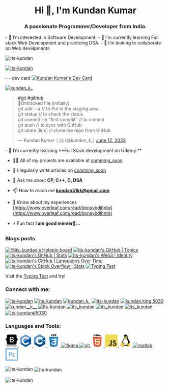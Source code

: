 

<!-- - ❣️ My CV Link -->

<h1 align="center">Hi 👋, I'm Kundan Kumar</h1>
<h3 align="center">A passionate Programmer/Developer from India.</h3>
- 👀 I’m interested in Software Development.
- 🌱 I’m currently learning Full stack Web Development and  practicing DSA.
- 💞️ I’m looking to collaborate on Web develpments

<p align="left"> <img src="https://komarev.com/ghpvc/?username=its-kundan&label=Profile%20views&color=0e75b6&style=flat" alt="its-kundan" /> </p>

<p align="left"> <a href="https://github.com/ryo-ma/github-profile-trophy"><img src="https://github-profile-trophy.vercel.app/?username=its-kundan" alt="its-kundan" /></a> </p>
- - dev card <a href="https://app.daily.dev/its_kundan"><img src="https://api.daily.dev/devcards/7f79d24a078f483db76ac5f9e13cc16c.png?r=xuf" width="400" alt="Kundan Kumar's Dev Card"/></a>
<p align="left"> <a href="https://twitter.com/kundan_k_" target="blank"><img src="https://img.shields.io/twitter/follow/kundan_k_?logo=twitter&style=for-the-badge" alt="kundan_k_" /></a> </p>

<blockquote class="twitter-tweet"><p lang="en" dir="ltr"><a href="https://twitter.com/hashtag/git?src=hash&amp;ref_src=twsrc%5Etfw">#git</a> <a href="https://twitter.com/hashtag/github?src=hash&amp;ref_src=twsrc%5Etfw">#github</a><br>💫Untracked file (initially)<br>git add --a // to Put in the staging area.<br>git status // to check the status<br>git commit -m &quot;first commit&quot; // to commit <br>git push // to sync with GitHub<br>git clone [link] // clone the repo from GitHub</p>&mdash; Kundan Kumar 🇮🇳 (@kundan_k_) <a href="https://twitter.com/kundan_k_/status/1668397391689682944?ref_src=twsrc%5Etfw">June 12, 2023</a></blockquote> <script async src="https://platform.twitter.com/widgets.js" charset="utf-8"></script>
- 🌱 I’m currently learning **Full Stack development on Udemy.**

- 👨‍💻 All of my projects are available at [comming_soon](comming_soon)

- 📝 I regularly write articles on [comming_soon](comming_soon)

- 💬 Ask me about **CP, C++, C, DSA**

- 📫 How to reach me **kundan51kk@gmail.com**

- 📄 Know about my experiences [https://www.overleaf.com/read/bpnsybdjhntq](https://www.overleaf.com/read/bpnsybdjhntq)

- ⚡ Fun fact **I am good memer🤩...**

### Blogs posts
<!-- BLOG-POST-LIST:START -->
<!-- BLOG-POST-LIST:END -->


[![@its_kundan's Holopin board](https://holopin.me/its_kundan)](https://holopin.io/@its_kundan)
[![its-kundan's GitHub | Topics](https://stats.quine.sh/its-kundan/topics-over-time?theme=dark)](https://quine.sh)
[![its-kundan's GitHub | Stats](https://stats.quine.sh/its-kundan/github?theme=dark)](https://quine.sh)
[![its-kundan's Web3 | Identity](https://stats.quine.sh/its-kundan/web3?theme=dark)](https://quine.sh)
[![its-kundan's GitHub | Languages Over Time](https://stats.quine.sh/its-kundan/languages-over-time?theme=dark)](https://quine.sh)
[![its-kundan's Stack Overflow | Stats](https://stats.quine.sh/its-kundan/stack-overflow?theme=dark)](https://quine.sh)
<a href="https://10fastfingers.com/typing-test/english"><img src="http://img.10fastfingers.com/badge/typing-test_1_BC.png" alt="Typing Test" /></a><p>Visit the <a href="https://10fastfingers.com/typing-test/english">Typing Test</a> and try!</p>
<h3 align="left">Connect with me:</h3>
<p align="left">
<a href="https://codepen.io/its-kundan" target="blank"><img align="center" src="https://raw.githubusercontent.com/rahuldkjain/github-profile-readme-generator/master/src/images/icons/Social/codepen.svg" alt="its-kundan" height="30" width="40" /></a>
<a href="https://dev.to/its_kundan" target="blank"><img align="center" src="https://raw.githubusercontent.com/rahuldkjain/github-profile-readme-generator/master/src/images/icons/Social/devto.svg" alt="its_kundan" height="30" width="40" /></a>
<a href="https://twitter.com/kundan_k_" target="blank"><img align="center" src="https://raw.githubusercontent.com/rahuldkjain/github-profile-readme-generator/master/src/images/icons/Social/twitter.svg" alt="kundan_k_" height="30" width="40" /></a>
<a href="https://linkedin.com/in/its-kundan" target="blank"><img align="center" src="https://raw.githubusercontent.com/rahuldkjain/github-profile-readme-generator/master/src/images/icons/Social/linked-in-alt.svg" alt="its-kundan" height="30" width="40" /></a>
<a href="https://fb.com/kundan.king.5030" target="blank"><img align="center" src="https://raw.githubusercontent.com/rahuldkjain/github-profile-readme-generator/master/src/images/icons/Social/facebook.svg" alt="kundan.king.5030" height="30" width="40" /></a>
<a href="https://instagram.com/kundan__k__" target="blank"><img align="center" src="https://raw.githubusercontent.com/rahuldkjain/github-profile-readme-generator/master/src/images/icons/Social/instagram.svg" alt="kundan__k__" height="30" width="40" /></a>
<a href="https://hashnode.com/its-kundan" target="blank"><img align="center" src="https://raw.githubusercontent.com/rahuldkjain/github-profile-readme-generator/master/src/images/icons/Social/hashnode.svg" alt="its-kundan" height="30" width="40" /></a>
<a href="https://medium.com/its_kundan" target="blank"><img align="center" src="https://raw.githubusercontent.com/rahuldkjain/github-profile-readme-generator/master/src/images/icons/Social/medium.svg" alt="its_kundan" height="30" width="40" /></a>
<a href="https://www.codechef.com/users/its_kundan" target="blank"><img align="center" src="https://cdn.jsdelivr.net/npm/simple-icons@3.1.0/icons/codechef.svg" alt="its_kundan" height="30" width="40" /></a>
<a href="https://codeforces.com/profile/its_kundan" target="blank"><img align="center" src="https://raw.githubusercontent.com/rahuldkjain/github-profile-readme-generator/master/src/images/icons/Social/codeforces.svg" alt="its_kundan" height="30" width="40" /></a>
<a href="https://discord.gg/its-kundan#5030" target="blank"><img align="center" src="https://raw.githubusercontent.com/rahuldkjain/github-profile-readme-generator/master/src/images/icons/Social/discord.svg" alt="its-kundan#5030" height="30" width="40" /></a>
</p>

<h3 align="left">Languages and Tools:</h3>
<p align="left"> <a href="https://getbootstrap.com" target="_blank" rel="noreferrer"> <img src="https://raw.githubusercontent.com/devicons/devicon/master/icons/bootstrap/bootstrap-plain-wordmark.svg" alt="bootstrap" width="40" height="40"/> </a> <a href="https://www.cprogramming.com/" target="_blank" rel="noreferrer"> <img src="https://raw.githubusercontent.com/devicons/devicon/master/icons/c/c-original.svg" alt="c" width="40" height="40"/> </a> <a href="https://www.w3schools.com/cpp/" target="_blank" rel="noreferrer"> <img src="https://raw.githubusercontent.com/devicons/devicon/master/icons/cplusplus/cplusplus-original.svg" alt="cplusplus" width="40" height="40"/> </a> <a href="https://www.w3schools.com/css/" target="_blank" rel="noreferrer"> <img src="https://raw.githubusercontent.com/devicons/devicon/master/icons/css3/css3-original-wordmark.svg" alt="css3" width="40" height="40"/> </a> <a href="https://www.figma.com/" target="_blank" rel="noreferrer"> <img src="https://www.vectorlogo.zone/logos/figma/figma-icon.svg" alt="figma" width="40" height="40"/> </a> <a href="https://git-scm.com/" target="_blank" rel="noreferrer"> <img src="https://www.vectorlogo.zone/logos/git-scm/git-scm-icon.svg" alt="git" width="40" height="40"/> </a> <a href="https://www.w3.org/html/" target="_blank" rel="noreferrer"> <img src="https://raw.githubusercontent.com/devicons/devicon/master/icons/html5/html5-original-wordmark.svg" alt="html5" width="40" height="40"/> </a> <a href="https://developer.mozilla.org/en-US/docs/Web/JavaScript" target="_blank" rel="noreferrer"> <img src="https://raw.githubusercontent.com/devicons/devicon/master/icons/javascript/javascript-original.svg" alt="javascript" width="40" height="40"/> </a> <a href="https://www.linux.org/" target="_blank" rel="noreferrer"> <img src="https://raw.githubusercontent.com/devicons/devicon/master/icons/linux/linux-original.svg" alt="linux" width="40" height="40"/> </a> <a href="https://www.mathworks.com/" target="_blank" rel="noreferrer"> <img src="https://upload.wikimedia.org/wikipedia/commons/2/21/Matlab_Logo.png" alt="matlab" width="40" height="40"/> </a> <a href="https://www.photoshop.com/en" target="_blank" rel="noreferrer"> <img src="https://raw.githubusercontent.com/devicons/devicon/master/icons/photoshop/photoshop-line.svg" alt="photoshop" width="40" height="40"/> </a> </p>

<p><img align="left" src="https://github-readme-stats.vercel.app/api/top-langs?username=its-kundan&show_icons=true&locale=en&layout=compact" alt="its-kundan" /></p>

<p>&nbsp;<img align="center" src="https://github-readme-stats.vercel.app/api?username=its-kundan&show_icons=true&locale=en" alt="its-kundan" /></p>

<p><img align="center" src="https://github-readme-streak-stats.herokuapp.com/?user=its-kundan&" alt="its-kundan" /></p>

<!---
its-kundan/its-kundan is a ✨ special ✨ repository because its `README.md` (this file) appears on your GitHub profile.
You can click the Preview link to take a look at your changes.
--->
